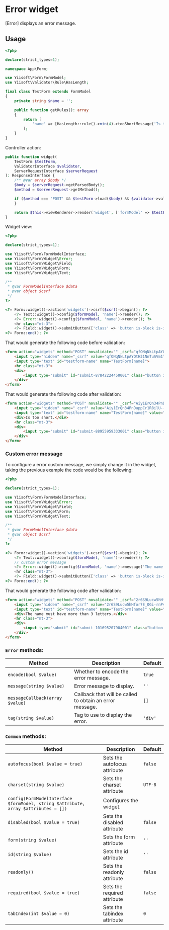 # Error widget

[Error] displays an error message.

## Usage

```php
<?php

declare(strict_types=1);

namespace App\Form;

use Yiisoft\Form\FormModel;
use Yiisoft\Validator\Rule\HasLength;

final class TestForm extends FormModel
{
    private string $name = '';

    public function getRules(): array
    {
        return [
            'name' => [HasLength::rule()->min(4)->tooShortMessage('Is too short.')],
        ];
    } 
}
```

Controller action:
```php
public function widget(
    TestForm $testForm,
    ValidatorInterface $validator,
    ServerRequestInterface $serverRequest
): ResponseInterface {
    /** @var array $body */
    $body = $serverRequest->getParsedBody();
    $method = $serverRequest->getMethod();

    if ($method === 'POST' && $testForm->load($body) && $validator->validate($testForm)->isValid()) {
    }

    return $this->viewRenderer->render('widget', ['formModel' => $testForm]);
}
```

Widget view:

```php
<?php

declare(strict_types=1);

use Yiisoft\Form\FormModelInterface;
use Yiisoft\Form\Widget\Error;
use Yiisoft\Form\Widget\Field;
use Yiisoft\Form\Widget\Form;
use Yiisoft\Form\Widget\Text;

/**
 * @var FormModelInterface $data
 * @var object $csrf
 */
?>

<?= Form::widget()->action('widgets')->csrf($csrf)->begin(); ?>
    <?= Text::widget()->config($formModel, 'name')->render(); ?>
    <?= Error::widget()->config($formModel, 'name')->render(); ?>
    <hr class="mt-3">
    <?= Field::widget()->submitButton(['class' => 'button is-block is-info is-fullwidth', 'value' => 'Save']); ?>
<?= Form::end(); ?>
```

That would generate the following code before validation:

```html
<form action="widgets" method="POST" novalidate="" _csrf="qfONqNkLtpAYOtH31NnTuAVm1T1TPlqmeW6h4D1v_QKYubvGnXKboF9xo6iziqP-fC-6TQVwCNEIA5PNDh6zTg==">
    <input type="hidden" name="_csrf" value="qfONqNkLtpAYOtH31NnTuAVm1T1TPlqmeW6h4D1v_QKYubvGnXKboF9xo6iziqP-fC-6TQVwCNEIA5PNDh6zTg==">
    <input type="text" id="testform-name" name="TestForm[name]">
    <hr class="mt-3">
    <div>
        <input type="submit" id="submit-87842224450001" class="button is-block is-info is-fullwidth" name="submit-87842224450001" value="Save">
    </div>
</form>
```

That would generate the following code after validation:
```html
<form action="widgets" method="POST" novalidate="" _csrf="Aiy1ErQn34PnDuppCr1R8ilU--fkz6J4xp6EMG5w49gzZoN88F7ys6BFmDZt7iG0UB2Ul7KB8A-387YdXQGtlA==">
    <input type="hidden" name="_csrf" value="Aiy1ErQn34PnDuppCr1R8ilU--fkz6J4xp6EMG5w49gzZoN88F7ys6BFmDZt7iG0UB2Ul7KB8A-387YdXQGtlA==">
    <input type="text" id="testform-name" name="TestForm[name]" value="sam">
    <div>Is too short.</div>
    <hr class="mt-3">
    <div>
        <input type="submit" id="submit-88955959333001" class="button is-block is-info is-fullwidth" name="submit-88955959333001" value="Save">
    </div>
</form>
```

### Custom error message

To configure a error custom message, we simply change it in the widget, taking the previous example the code would be the following: 

```php
<?php

declare(strict_types=1);

use Yiisoft\Form\FormModelInterface;
use Yiisoft\Form\Widget\Error;
use Yiisoft\Form\Widget\Field;
use Yiisoft\Form\Widget\Form;
use Yiisoft\Form\Widget\Text;

/**
 * @var FormModelInterface $data
 * @var object $csrf
 */
?>

<?= Form::widget()->action('widgets')->csrf($csrf)->begin(); ?>
    <?= Text::widget()->config($formModel, 'name')->render(); ?>
    // custom error message
    <?= Error::widget()->config($formModel, 'name')->message('The name must have more than 3 letters.')->render(); ?>
    <hr class="mt-3">
    <?= Field::widget()->submitButton(['class' => 'button is-block is-info is-fullwidth', 'value' => 'Save']); ?>
<?= Form::end(); ?>
```

That would generate the following code after validation:
```html
<form action="widgets" method="POST" novalidate="" _csrf="2r6S9Lucw5hHfor7E_OGi-rnPvchDI3LOwCv-0YEnB7r9KSa_-XuqAA1-KR0oPbNk65Rh3dC37xKbZ3WdXXSUg==">
    <input type="hidden" name="_csrf" value="2r6S9Lucw5hHfor7E_OGi-rnPvchDI3LOwCv-0YEnB7r9KSa_-XuqAA1-KR0oPbNk65Rh3dC37xKbZ3WdXXSUg==">
    <input type="text" id="testform-name" name="TestForm[name]" value="sam">
    <div>The name must have more than 3 letters.</div>
    <hr class="mt-3">
    <div>
        <input type="submit" id="submit-101695207904001" class="button is-block is-info is-fullwidth" name="submit-101695207904001" value="Save">
    </div>
</form>
```

### `Error` methods:

Method | Description | Default
-------|-------------|---------
`encode(bool $value)` | Whether to encode the error message. | `true`
`message(string $value)` | Error message to display. | `''`
`messageCallback(array $value)` | Callback that will be called to obtain an error message. | `[]`
`tag(string $value)` | Tag to use to display the error. | `'div'`

### `Common` methods:

Method | Description | Default
-------|-------------|---------
`autofocus(bool $value = true)` | Sets the autofocus attribute | `false`
`charset(string $value)` | Sets the charset attribute | `UTF-8`
`config(FormModelInterface $formModel, string $attribute, array $attributes = [])` | Configures the widget. |
`disabled(bool $value = true)` | Sets the disabled attribute | `false`
`form(string $value)` | Sets the form attribute | `''`
`id(string $value)` | Sets the id attribute | `''`
`readonly()` | Sets the readonly attribute | `false`
`required(bool $value = true)` | Sets the required attribute | `false`
`tabIndex(int $value = 0)` | Sets the tabindex attribute | `0`
